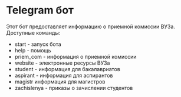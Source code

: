 # Telegram бот

Этот бот предоставляет информацию о приемной комиссии ВУЗа.
Доступные команды:
* start - запуск бота
* help - помощь
* priem_com - информация о приемной комиссии
* website - электронные ресурсы ВУЗа
* student - информация для бакалавриатов
* aspirant - информация для аспирантов
* magistr информация для магистров
* zachislenya - приказы о зачислении студентов
